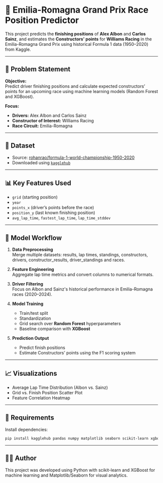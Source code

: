# 🏁 Emilia-Romagna Grand Prix Race Position Predictor

This project predicts the **finishing positions** of **Alex Albon** and **Carlos Sainz**, and estimates the **Constructors' points** for **Williams Racing** in the Emilia-Romagna Grand Prix using historical Formula 1 data (1950–2020) from Kaggle.

---

## 📌 Problem Statement

**Objective:**  
Predict driver finishing positions and calculate expected constructors’ points for an upcoming race using machine learning models (Random Forest and XGBoost).  

**Focus:**
- **Drivers:** Alex Albon and Carlos Sainz  
- **Constructor of Interest:** Williams Racing  
- **Race Circuit:** Emilia-Romagna

---

## 📂 Dataset

- Source: [rohanrao/formula-1-world-championship-1950-2020](https://www.kaggle.com/datasets/rohanrao/formula-1-world-championship-1950-2020)
- Downloaded using [`kagglehub`](https://pypi.org/project/kagglehub/)

---

## 📊 Key Features Used

- `grid` (starting position)
- `year`
- `points_x` (driver’s points before the race)
- `position_y` (last known finishing position)
- `avg_lap_time`, `fastest_lap_time`, `lap_time_stddev`

---

## 🧠 Model Workflow

1. **Data Preprocessing**  
   Merge multiple datasets: results, lap times, standings, constructors, drivers, constructor_results, driver_standings and races.

3. **Feature Engineering**  
   Aggregate lap time metrics and convert columns to numerical formats.

4. **Driver Filtering**  
   Focus on Albon and Sainz's historical performance in Emilia-Romagna races (2020–2024).

5. **Model Training**
   - Train/test split  
   - Standardization  
   - Grid search over **Random Forest** hyperparameters  
   - Baseline comparison with **XGBoost**

6. **Prediction Output**  
   - Predict finish positions  
   - Estimate Constructors' points using the F1 scoring system  

---

## 📈 Visualizations

- Average Lap Time Distribution (Albon vs. Sainz)
- Grid vs. Finish Position Scatter Plot
- Feature Correlation Heatmap

---

## 🧪 Requirements

Install dependencies:

```bash
pip install kagglehub pandas numpy matplotlib seaborn scikit-learn xgboost
```
---

## 🧑‍💻 Author
This project was developed using Python with scikit-learn and XGBoost for machine learning and Matplotlib/Seaborn for visual analytics.


